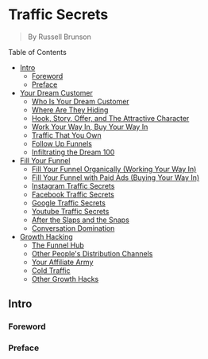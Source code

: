 # Traffic Secrets 

> By Russell Brunson

Table of Contents
- [Intro](#intro)
  - [Foreword](#foreword)
  - [Preface](#preface)
- [Your Dream Customer]()
  - [Who Is Your Dream Customer]()
  - [Where Are They Hiding]()
  - [Hook, Story, Offer, and The Attractive Character]()
  - [Work Your Way In, Buy Your Way In]()
  - [Traffic That You Own]()
  - [Follow Up Funnels]()
  - [Infiltrating the Dream 100]()
- [Fill Your Funnel]()
  - [Fill Your Funnel Organically (Working Your Way In)]()
  - [Fill Your Funnel with Paid Ads (Buying Your Way In)]()
  - [Instagram Traffic Secrets]()
  - [Facebook Traffic Secrets]()
  - [Google Traffic Secrets]()
  - [Youtube Traffic Secrets]()
  - [After the Slaps and the Snaps]()
  - [Conversation Domination]()
- [Growth Hacking]()
  - [The Funnel Hub]()
  - [Other People's Distribution Channels]()
  - [Your Affiliate Army]()
  - [Cold Traffic]()
  - [Other Growth Hacks]()
  
## Intro

### Foreword

### Preface

